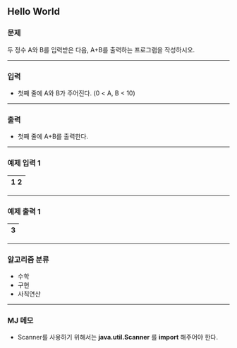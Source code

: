 Hello World
-------------
### 문제

두 정수 A와 B를 입력받은 다음, A+B를 출력하는 프로그램을 작성하시오.

- - -

### 입력
* 첫째 줄에 A와 B가 주어진다. (0 < A, B < 10)

- - -

### 출력
* 첫째 줄에 A+B를 출력한다.

- - -

### 예제 입력 1
|1 2|
|:---|

- - -

### 예제 출력 1
|3|
|:---|

- - -

### 알고리즘 분류
* 수학
* 구현
* 사칙연산

- - -

### MJ 메모
* Scanner를 사용하기 위해서는 **java.util.Scanner** 를 **import** 해주어야 한다.
